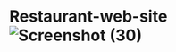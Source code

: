 

# Restaurant-web-site![Screenshot (30)](https://user-images.githubusercontent.com/72545424/156866228-a699864d-7e6b-4210-a2de-8536a6df8062.png)
